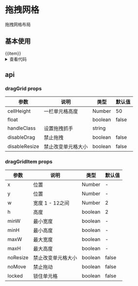 <script setup>
  // import { dragGrid, dragGridItem } from '../../../src/components/dragGrid/index.ts'
  import { defineAsyncComponent, ref, nextTick } from 'vue'
  import { loadScript } from '../../../src'

  const isReady = ref(false)


    


  const dragGrid = defineAsyncComponent(() => {
    return import('../../../src/components/dragGrid/grid/index.vue')
  }) 

  const dragGridItem = defineAsyncComponent(() => {
    return import('../../../src/components/dragGrid/gridItem/index.vue')
  })


  
  // loadScript('https://gridstackjs.com/node_modules/gridstack/dist/es5/gridstack-all.js', () => {
  //   isReady.value = true
  //   nextTick(() => {
  //     var grid = GridStack.init({
  //       cellHeight: 80,
  //     });
  //   })
  // })
</script>
<link href="https://cdn.bootcdn.net/ajax/libs/gridstack.js/9.2.0/gridstack.css" rel="stylesheet">

# 拖拽网格

拖拽网格布局

## 基本使用

<dragGrid>
  <dragGridItem :id="item" :w="3" :h="2" v-for="item in 10">{{item}}</dragGridItem>
</dragGrid>

<!-- <div class="grid-stack" v-if="isReady">
  <div class="grid-stack-item" :gs-id="item" :gs-w="3" :gs-h="2" v-for="item in 12">
    <div class="grid-stack-item-content" style="border:solid 1px #ddd;border-radius: 4px;">{{item}}</div>
  </div>
</div> -->

<details>
  <summary>查看代码</summary>

```vue{4}
<template>
  <dragGrid>
    <dragGridItem :id="item" :w="3" :h="2" v-for="item in 10">{{item}}</dragGridItem>
  </dragGrid>
</template>
```

</details>

## api

### dragGrid props

| 参数          | 说明               | 类型    | 默认值 |
| ------------- | ------------------ | ------- | ------ |
| cellHeight    | 一栏单元格高度     | Number  | 50     |
| float         |                    | boolean | false  |
| handleClass   | 设置拖拽抓手       | string  |        |
| disableDrag   | 禁止拖拽           | boolean | false  |
| disableResize | 禁止改变单元格大小 | boolean | false  |

### dragGridItem props

| 参数     | 说明               | 类型    | 默认值 |
| -------- | ------------------ | ------- | ------ |
| x        | 位置               | Number  | -      |
| y        | 位置               | Number  | -      |
| w        | 宽度 1 - 12之间    | Number  | 2      |
| h        | 高度               | boolean | 2      |
| minW     | 最小宽度           | boolean | -      |
| minH     | 最小高度           | boolean | -      |
| maxW     | 最大宽度           | boolean | -      |
| maxH     | 最大高度           | boolean | -      |
| noResize | 禁止改变单元格大小 | boolean | false  |
| noMove   | 禁止拖动           | boolean | false  |
| locked   | 锁住单元格         | boolean | false  |
